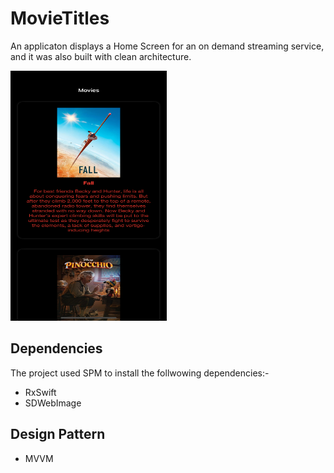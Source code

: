 # MovieTitles
An applicaton displays a Home Screen for an on demand streaming service, and it was also built with clean architecture.

<img src="https://github.com/Abdullah8888/MovieTitles/blob/main/MovieTitle/Resources/sample_image.png" alt="drawing" style="width:250px;height:400px;"/>

## Dependencies
The project used SPM to install the follwowing dependencies:-
- RxSwift
- SDWebImage

## Design Pattern
- MVVM
